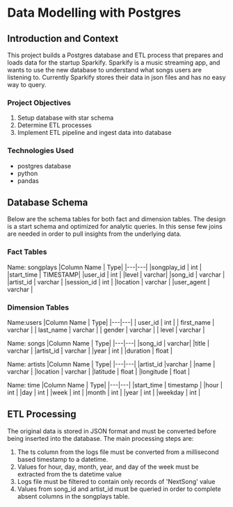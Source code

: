 # Data Modelling with Postgres

## Introduction and Context
This project builds a Postgres database and ETL process that prepares and loads data for the startup Sparkify. Sparkify is a music streaming app, and wants to use the new database to understand what songs users are listening to. Currently Sparkify stores their data in json files and has no easy way to query.

### Project Objectives

1. Setup database with star schema
2. Determine ETL processes
3. Implement ETL pipeline and ingest data into database

### Technologies Used
- postgres database
- python
- pandas

## Database Schema
Below are the schema tables for both fact and dimension tables. The design is a start schema and optimized for analytic queries. In this sense few joins are needed in order to pull insights from the underlying data.

### Fact Tables

Name: songplays
|Column Name | Type|
|---|---|
|songplay_id | int | 
|start_time | TIMESTAMP| 
|user_id | int |
|level | varchar|
|song_id | varchar | 
|artist_id | varchar |
|session_id | int |
|location | varchar |
|user_agent | varchar |

### Dimension Tables

Name:users
|Column Name | Type|
|---|---|
| user_id | int |
| first_name | varchar |
| last_name | varchar |
| gender | varchar |
| level | varchar |

Name: songs
|Column Name | Type|
|---|---|
|song_id | varchar|
|title | varchar | 
|artist_id | varchar | 
|year | int |
|duration | float |

Name: artists
|Column Name | Type|
|---|---|
|artist_id |varchar |
|name | varchar |
|location | varchar |
|latitude | float |
|longitude | float |

Name: time
|Column Name | Type|
|---|---|
|start_time | timestamp |
|hour | int |
|day | int |
|week | int |
|month | int |
|year | int |
|weekday | int |

## ETL Processing

The original data is stored in JSON format and must be converted before being inserted into the database. The main processing steps are:

1. The ts column from the logs file must be converted from a millisecond based timestamp to a datetime.
2. Values for hour, day, month, year, and day of the week must be extracted from the ts datetime value
3. Logs file must be filtered to contain only records of 'NextSong' value
4. Values from song_id and artist_id must be queried in order to complete absent columns in the songplays table.

